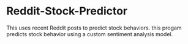 # Reddit-Stock-Predictor
This uses recent Reddit posts to predict stock behaviors. this progam predicts stock behavior using a custom sentiment analysis model. 
